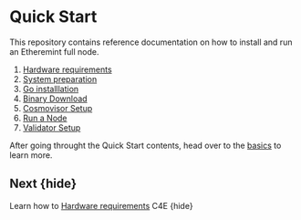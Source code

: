 <!--
order: false
parent:
  order: 2
-->

# Quick Start

This repository contains reference documentation on how to install and run an Etheremint full node.
1. [Hardware requirements](./hardware-requirements.md)
2. [System preparation](./system-preparation.md)
3. [Go installlation](./install-go.md)
4. [Binary Download](quickstart/install-binary.md)
5. [Cosmovisor Setup](quickstart/cosmovisor-setup.md)
6. [Run a Node](./run_node.md)
7. [Validator Setup](./validator-setup.md)

After going throught the Quick Start contents, head over to the [basics](./../basics/README.md) to learn more.

## Next {hide}

Learn how to [Hardware requirements](./hardware-requirements.md) C4E {hide}
